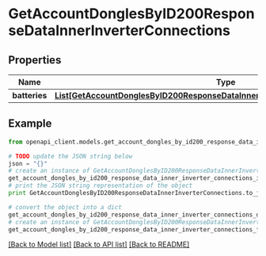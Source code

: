 # GetAccountDonglesByID200ResponseDataInnerInverterConnections


## Properties
Name | Type | Description | Notes
------------ | ------------- | ------------- | -------------
**batteries** | [**List[GetAccountDonglesByID200ResponseDataInnerInverterConnectionsBatteriesInner]**](GetAccountDonglesByID200ResponseDataInnerInverterConnectionsBatteriesInner.md) |  | [optional] 

## Example

```python
from openapi_client.models.get_account_dongles_by_id200_response_data_inner_inverter_connections import GetAccountDonglesByID200ResponseDataInnerInverterConnections

# TODO update the JSON string below
json = "{}"
# create an instance of GetAccountDonglesByID200ResponseDataInnerInverterConnections from a JSON string
get_account_dongles_by_id200_response_data_inner_inverter_connections_instance = GetAccountDonglesByID200ResponseDataInnerInverterConnections.from_json(json)
# print the JSON string representation of the object
print GetAccountDonglesByID200ResponseDataInnerInverterConnections.to_json()

# convert the object into a dict
get_account_dongles_by_id200_response_data_inner_inverter_connections_dict = get_account_dongles_by_id200_response_data_inner_inverter_connections_instance.to_dict()
# create an instance of GetAccountDonglesByID200ResponseDataInnerInverterConnections from a dict
get_account_dongles_by_id200_response_data_inner_inverter_connections_form_dict = get_account_dongles_by_id200_response_data_inner_inverter_connections.from_dict(get_account_dongles_by_id200_response_data_inner_inverter_connections_dict)
```
[[Back to Model list]](../README.md#documentation-for-models) [[Back to API list]](../README.md#documentation-for-api-endpoints) [[Back to README]](../README.md)


